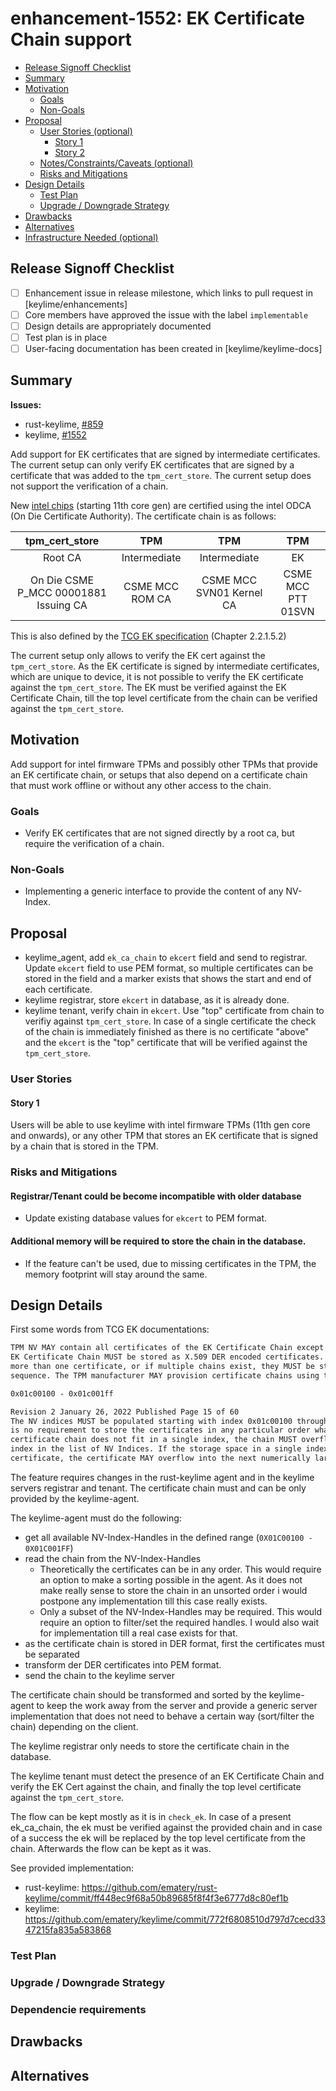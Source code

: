# enhancement-1552: EK Certificate Chain support

<!-- toc -->
- [Release Signoff Checklist](#release-signoff-checklist)
- [Summary](#summary)
- [Motivation](#motivation)
  - [Goals](#goals)
  - [Non-Goals](#non-goals)
- [Proposal](#proposal)
  - [User Stories (optional)](#user-stories-optional)
    - [Story 1](#story-1)
    - [Story 2](#story-2)
  - [Notes/Constraints/Caveats (optional)](#notesconstraintscaveats-optional)
  - [Risks and Mitigations](#risks-and-mitigations)
- [Design Details](#design-details)
  - [Test Plan](#test-plan)
  - [Upgrade / Downgrade Strategy](#upgrade--downgrade-strategy)
- [Drawbacks](#drawbacks)
- [Alternatives](#alternatives)
- [Infrastructure Needed (optional)](#infrastructure-needed-optional)
<!-- /toc -->

## Release Signoff Checklist

- [ ] Enhancement issue in release milestone, which links to pull request in [keylime/enhancements]
- [ ] Core members have approved the issue with the label `implementable`
- [ ] Design details are appropriately documented
- [ ] Test plan is in place
- [ ] User-facing documentation has been created in [keylime/keylime-docs]

## Summary

**Issues:**
* rust-keylime, [#859](https://github.com/keylime/rust-keylime/issues/859)
* keylime, [#1552](https://github.com/keylime/keylime/issues/1552)

Add support for EK certificates that are signed by intermediate certificates.
The current setup can only verify EK certificates that are signed by a certificate that
was added to the `tpm_cert_store`. The current setup does not support the verification of
a chain.

New [intel chips](https://community.intel.com/t5/Processors/How-to-verify-an-Intel-PTT-endorsement-key-certificate/td-p/1603153/page/2) (starting 11th core gen) are certified using the intel ODCA (On Die Certificate Authority). The certificate chain is as follows:

| tpm_cert_store | TPM | TPM | TPM |
|:--------------:|:---:|:---:|:---:|
|Root CA | Intermediate | Intermediate | EK |
|On Die CSME P_MCC 00001881 Issuing CA| CSME MCC ROM CA | CSME MCC SVN01 Kernel CA | CSME MCC PTT  01SVN |

This is also defined by the [TCG EK specification](https://trustedcomputinggroup.org/wp-content/uploads/TCG-EK-Credential-Profile-V-2.5-R2_published.pdf) (Chapter 2.2.1.5.2)

The current setup only allows to verify the EK cert against the `tpm_cert_store`.
As the EK certificate is signed by intermediate certificates, which are unique to device,
it is not possible to verify the EK certificate against the `tpm_cert_store`. The EK
must be verified against the EK Certificate Chain, till the top level certificate
from the chain can be verified against the `tpm_cert_store`.

## Motivation

Add support for intel firmware TPMs and possibly other TPMs that provide an EK certificate chain,
or setups that also depend on a certificate chain that must work offline or without any other
access to the chain.

### Goals

* Verify EK certificates that are not signed directly by a root ca, but require the verification of a chain.

### Non-Goals

* Implementing a generic interface to provide the content of any NV-Index.

## Proposal

* keylime_agent, add `ek_ca_chain` to `ekcert` field and send to registrar. Update `ekcert` field to use PEM format, so multiple certificates can be stored in the field and a marker exists that shows the start and end of each certificate.
* keylime registrar, store `ekcert` in database, as it is already done.
* keylime tenant, verify chain in `ekcert`. Use "top" certificate from chain to verifiy against `tpm_cert_store`. In case of a single certificate the check of the chain is immediately finished as there is no certificate "above" and the `ekcert` is the "top" certificate that will be verified against the `tpm_cert_store`.


### User Stories

#### Story 1
Users will be able to use keylime with intel firmware TPMs (11th gen core and onwards),
or any other TPM that stores an EK certificate that is signed by a chain that is stored
in the TPM.


### Risks and Mitigations

#### Registrar/Tenant could be become incompatible with older database
* Update existing database values for `ekcert` to PEM format.

#### Additional memory will be required to store the chain in the database.
* If the feature can't be used, due to missing certificates in the TPM, the memory footprint will stay around the same.

## Design Details
First some words from TCG EK documentations:

```txt
TPM NV MAY contain all certificates of the EK Certificate Chain except the Root CA certificate. The
EK Certificate Chain MUST be stored as X.509 DER encoded certificates. If the chain consists of
more than one certificate, or if multiple chains exist, they MUST be stored in NV as a concatenated
sequence. The TPM manufacturer MAY provision certificate chains using the following list of indices:

0x01c00100 - 0x01c001ff

Revision 2 January 26, 2022 Published Page 15 of 60
The NV indices MUST be populated starting with index 0x01c00100 through index 0x01c001ff. There
is no requirement to store the certificates in any particular order whatsoever. If a concatenated
certificate chain does not fit in a single index, the chain MUST overflow to the next numerically larger
index in the list of NV Indices. If the storage space in a single index is insufficient to store the entire
certificate, the certificate MAY overflow into the next numerically larger index in the list of NV Indices.
```

The feature requires changes in the rust-keylime agent and in the keylime servers registrar and tenant. The certificate chain must and can be only provided by the keylime-agent.

The keylime-agent must do the following:
* get all available NV-Index-Handles in the defined range (`0X01C00100 - 0X01C001FF`)
* read the chain from the NV-Index-Handles
  * Theoretically the certificates can be in any order. This would require an option to make a sorting possible in the agent. As it does not make really sense to store the chain in an unsorted order i would postpone any implementation till this case really exists.
  * Only a subset of the NV-Index-Handles may be required. This would require an option to filter/set the required handles. I would also wait for implementation till a real case exists for that.
* as the certificate chain is stored in DER format, first the certificates must be separated
* transform der DER certificates into PEM format.
* send the chain to the keylime server

The certificate chain should be transformed and sorted by the keylime-agent to keep the work
away from the server and provide a generic server implementation that does not need to behave
a certain way (sort/filter the chain) depending on the client.

The keylime registrar only needs to store the certificate chain in the database.

The keylime tenant must detect the presence of an EK Certificate Chain and verify the
EK Cert against the chain, and finally the top level certificate against the `tpm_cert_store`.

The flow can be kept mostly as it is in `check_ek`. In case of a present ek_ca_chain, the ek must be verified against the provided chain and in case of a success the ek will be replaced by the top level certificate from the chain. Afterwards the flow can be kept as it was.

See provided implementation:
* rust-keylime: https://github.com/ematery/rust-keylime/commit/ff448ec9f68a50b89685f8f4f3e6777d8c80ef1b
* keylime: https://github.com/ematery/keylime/commit/772f6808510d797d7cecd3347215fa835a583868

### Test Plan

### Upgrade / Downgrade Strategy

### Dependencie requirements

## Drawbacks

## Alternatives
